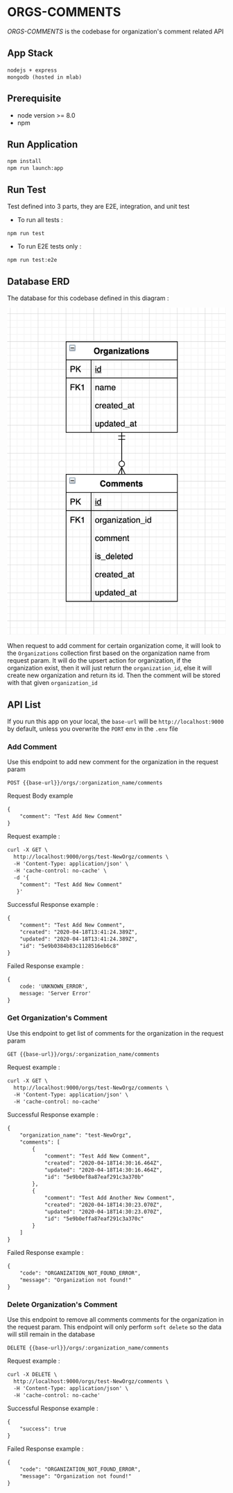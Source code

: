 # ORGS-COMMENTS

*ORGS-COMMENTS* is the codebase for organization's comment related API

## App Stack

```
nodejs + express
mongodb (hosted in mlab)
```

## Prerequisite
- node version >= 8.0
- npm

## Run Application
```
npm install
npm run launch:app
```

## Run Test
Test defined into 3 parts, they are E2E, integration, and unit test
- To run all tests :
```
npm run test
```
- To run E2E tests only :
```
npm run test:e2e
```

## Database ERD

The database for this codebase defined in this diagram :

![](assets/images/erd.png)

When request to add comment for certain organization come, it will look to the `Organizations` collection first based on the organization name from request param.
It will do the upsert action for organization, if the organization exist, then it will just return the `organization_id`, else it will create new organization and return its id. Then the comment will be stored with that given `organization_id`

## API List

If you run this app on your local, the `base-url` will be `http://localhost:9000`  by default, unless you overwrite the `PORT` env in the `.env` file

### Add Comment

Use this endpoint to add new comment for the organization in the request param

```
POST {{base-url}}/orgs/:organization_name/comments
```

Request Body example
```
{
	"comment": "Test Add New Comment"
}
```

Request example : 
```
curl -X GET \
  http://localhost:9000/orgs/test-NewOrgz/comments \
  -H 'Content-Type: application/json' \
  -H 'cache-control: no-cache' \
  -d '{
	"comment": "Test Add New Comment"
   }'
```

Successful Response example :
```
{
    "comment": "Test Add New Comment",
    "created": "2020-04-18T13:41:24.389Z",
    "updated": "2020-04-18T13:41:24.389Z",
    "id": "5e9b0384b83c1128516eb6c8"
}
```

Failed Response example :
```
{
    code: 'UNKNOWN_ERROR',
    message: 'Server Error'
}
```

### Get Organization's Comment

Use this endpoint to get list of comments for the organization in the request param

```
GET {{base-url}}/orgs/:organization_name/comments
```

Request example :
```
curl -X GET \
  http://localhost:9000/orgs/test-NewOrgz/comments \
  -H 'Content-Type: application/json' \
  -H 'cache-control: no-cache'
```

Successful Response example :
```
{
    "organization_name": "test-NewOrgz",
    "comments": [
        {
            "comment": "Test Add New Comment",
            "created": "2020-04-18T14:30:16.464Z",
            "updated": "2020-04-18T14:30:16.464Z",
            "id": "5e9b0ef8a87eaf291c3a370b"
        },
        {
            "comment": "Test Add Another New Comment",
            "created": "2020-04-18T14:30:23.070Z",
            "updated": "2020-04-18T14:30:23.070Z",
            "id": "5e9b0effa87eaf291c3a370c"
        }
    ]
}
```

Failed Response example :
```
{
    "code": "ORGANIZATION_NOT_FOUND_ERROR",
    "message": "Organization not found!"
}
```

### Delete Organization's Comment

Use this endpoint to remove all comments comments for the organization in the request param.
This endpoint will only perform `soft delete` so the data will still remain in the database

```
DELETE {{base-url}}/orgs/:organization_name/comments
```

Request example :
```
curl -X DELETE \
  http://localhost:9000/orgs/test-NewOrgz/comments \
  -H 'Content-Type: application/json' \
  -H 'cache-control: no-cache'
```

Successful Response example :
```
{
    "success": true
}
```

Failed Response example :
```
{
    "code": "ORGANIZATION_NOT_FOUND_ERROR",
    "message": "Organization not found!"
}
```